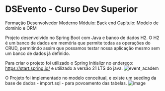 # DSEvento - Curso Dev Superior
Formação Desenvolvedor Moderno
Módulo: Back end
Capítulo: Modelo de domínio e ORM

Projeto desenvolvido no Spring Boot com Java e banco de dados H2.
O H2 é um banco de dados em memória que permite todas as operações do CRUD, permitindo assim que possamos testar nossa aplicação mesmo sem um banco de dados já definido.

Para criar o projeto foi utilizado o Spring Initializr no endereço: https://start.spring.io/ e utilizado a versão 21 LTS do java.
![event_academ](https://github.com/user-attachments/assets/190c965f-c400-4d48-9832-87dd8afa5156)

O Projeto foi implementado no modelo conceitual, e existe um seeding da base de dados - import.sql - para povoamento das tabelas.
![image](https://github.com/user-attachments/assets/c54864dd-56cb-4d28-b9c0-346f042c7b3b)

